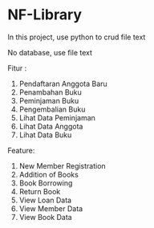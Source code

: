 # NF-Library
In this project, use python to crud file text

No database, use file text

Fitur :
1. Pendaftaran Anggota Baru
2. Penambahan Buku
3. Peminjaman Buku
4. Pengembalian Buku
5. Lihat Data Peminjaman
6. Lihat Data Anggota
7. Lihat Data Buku

Feature:
1. New Member Registration
2. Addition of Books
3. Book Borrowing
4. Return Book
5. View Loan Data
6. View Member Data
7. View Book Data

